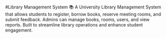  #Library Management System
 📚  A University Library Management System that allows students to register, borrow books, reserve meeting rooms, and submit feedback. Admins can manage books, rooms, users, and view reports. Built to streamline library operations and enhance student engagement.
